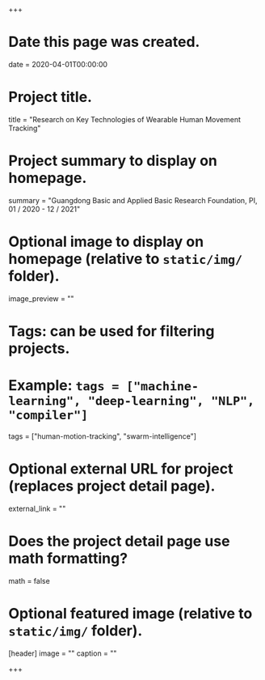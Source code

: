 +++
# Date this page was created.
date = 2020-04-01T00:00:00

# Project title.
title = "Research on Key Technologies of Wearable Human Movement Tracking"

# Project summary to display on homepage.
summary = "Guangdong Basic and Applied Basic Research Foundation, PI, 01 / 2020 - 12 / 2021"

# Optional image to display on homepage (relative to `static/img/` folder).
image_preview = ""

# Tags: can be used for filtering projects.
# Example: `tags = ["machine-learning", "deep-learning", "NLP", "compiler"]`
tags = ["human-motion-tracking", "swarm-intelligence"]

# Optional external URL for project (replaces project detail page).
external_link = ""

# Does the project detail page use math formatting?
math = false

# Optional featured image (relative to `static/img/` folder).
[header]
image = ""
caption = ""

+++

